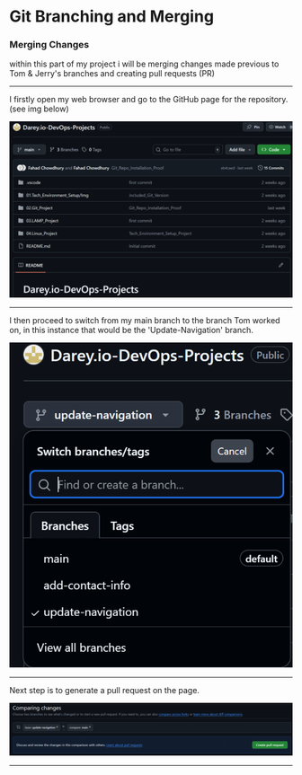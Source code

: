 # Git Branching and Merging

### Merging Changes 


within this part of my project i will be merging changes made previous to Tom & Jerry's branches and creating pull requests (PR)

---

I firstly open my web browser and go to the GitHub page for the repository. (see img below)

![Repository_Navigation](IMG/GitHub_Repository.png)

---

I then proceed to switch from my main branch to the branch Tom worked on, in this instance that would be the 'Update-Navigation' branch.

![Selecting_Toms_Branch](IMG/Toms_Branch_Update_Navigation.png)

---

Next step is to generate a pull request on the page.

![requesting_Pull_Request](IMG/Creating_Pull_Request.png)

---
